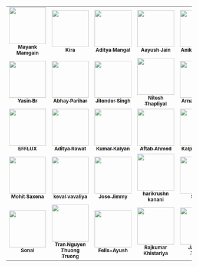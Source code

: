 <table>
<tr>
<td align="center"><a href="https://github.com/Mayank17M"><img src="https://github.com/Mayank17M.png" width="100px;" alt=""/><br /><sub><b>Mayank Mamgain</b></sub></a></td>
<td align="center"><a href="https://github.com/Kira272921"><img src="https://github.com/Kira272921.png" width="100px;" alt=""/><br /><sub><b>Kira</b></sub></a></td>
<td align="center"><a href="https://github.com/adityamangal1"><img src="https://github.com/adityamangal1.png" width="100px;" alt=""/><br /><sub><b>Aditya Mangal</b></sub></a></td>
<td align="center"><a href="https://github.com/aayush89890"><img src="https://github.com/aayush89890.png" width="100px;" alt=""/><br /><sub><b>Aayush Jain</b></sub></a></td>
<td align="center"><a href="https://github.com/Geek-Tekina"><img src="https://github.com/Geek-Tekina.png" width="100px;" alt=""/><br /><sub><b>Aniket Sharma</b></sub></a></td>
<td align="center"><a href="https://github.com/Danish-Belal"><img src="https://github.com/Danish-Belal.png" width="100px;" alt=""/><br /><sub><b>Danish Belal</b></sub></a></td>
<td align="center"><a href="https://github.com/SatyamKharote"><img src="https://github.com/SatyamKharote.png" width="100px;" alt=""/><br /><sub><b>Satyam Kharote</b></sub></a></td>
<td align="center"><a href="https://github.com/Priyanshi-Negi317"><img src="https://github.com/Priyanshi-Negi317.png" width="100px;" alt=""/><br /><sub><b>Priyanshi Negi</b></sub></a></td>
<td align="center"><a href="https://github.com/dhruvaop"><img src="https://github.com/dhruvaop.png" width="100px;" alt=""/><br /><sub><b>Dhruva Bhattacharya </b></sub></a></td>
<td align="center"><a href="https://github.com/kamleshjoshi8102"><img src="https://github.com/kamleshjoshi8102.png" width="100px;" alt=""/><br /><sub><b>Kamlesh Joshi</b></sub></a></td>
</tr>
<tr>
<td align="center"><a href="https://github.com/yasinbordbar"><img src="https://github.com/yasinbordbar.png" width="100px;" alt=""/><br /><sub><b>Yasin Br</b></sub></a></td>
<td align="center"><a href="https://github.com/Abhay-Parihar"><img src="https://github.com/Abhay-Parihar.png" width="100px;" alt=""/><br /><sub><b>Abhay Parihar</b></sub></a></td>
<td align="center"><a href="https://github.com/sharpsailor"><img src="https://github.com/sharpsailor.png" width="100px;" alt=""/><br /><sub><b>Jitender Singh</b></sub></a></td>
<td align="center"><a href="https://github.com/Nitesh-thapliyal"><img src="https://github.com/Nitesh-thapliyal.png" width="100px;" alt=""/><br /><sub><b>Nitesh Thapliyal</b></sub></a></td>
<td align="center"><a href="https://github.com/arnav1776"><img src="https://github.com/arnav1776.png" width="100px;" alt=""/><br /><sub><b>Arnav Sharma</b></sub></a></td>
<td align="center"><a href="https://github.com/Piyush-Codes7"><img src="https://github.com/Piyush-Codes7.png" width="100px;" alt=""/><br /><sub><b>Piyush Chandel</b></sub></a></td>
<td align="center"><a href="https://github.com/RahulGupta899"><img src="https://github.com/RahulGupta899.png" width="100px;" alt=""/><br /><sub><b>Rahul Gupta</b></sub></a></td>
<td align="center"><a href="https://github.com/rohansaini886"><img src="https://github.com/rohansaini886.png" width="100px;" alt=""/><br /><sub><b>Rohan Saini</b></sub></a></td>
<td align="center"><a href="https://github.com/rhvsingh"><img src="https://github.com/rhvsingh.png" width="100px;" alt=""/><br /><sub><b>Raja Harsh Vardhan Singh</b></sub></a></td>
<td align="center"><a href="https://github.com/Wishy-S"><img src="https://github.com/Wishy-S.png" width="100px;" alt=""/><br /><sub><b>Shubham Vyas</b></sub></a></td>
</tr>
<tr>
<td align="center"><a href="https://github.com/EFFLUX110"><img src="https://github.com/EFFLUX110.png" width="100px;" alt=""/><br /><sub><b>EFFLUX</b></sub></a></td>
<td align="center"><a href="https://github.com/adityarawat1337x"><img src="https://github.com/adityarawat1337x.png" width="100px;" alt=""/><br /><sub><b>Aditya Rawat</b></sub></a></td>
<td align="center"><a href="https://github.com/kum9748ar"><img src="https://github.com/kum9748ar.png" width="100px;" alt=""/><br /><sub><b>Kumar Kalyan</b></sub></a></td>
<td align="center"><a href="https://github.com/aftabahmedabro"><img src="https://github.com/aftabahmedabro.png" width="100px;" alt=""/><br /><sub><b>Aftab Ahmed</b></sub></a></td>
<td align="center"><a href="https://github.com/kalpitmalviya"><img src="https://github.com/kalpitmalviya.png" width="100px;" alt=""/><br /><sub><b>Kalpit Malviya</b></sub></a></td>
<td align="center"><a href="https://github.com/iatharva"><img src="https://github.com/iatharva.png" width="100px;" alt=""/><br /><sub><b>Atharva Ikhar</b></sub></a></td>
<td align="center"><a href="https://github.com/Aarushijain-06"><img src="https://github.com/Aarushijain-06.png" width="100px;" alt=""/><br /><sub><b>Aarushi Jain</b></sub></a></td>
<td align="center"><a href="https://github.com/whatsinmyopsec"><img src="https://github.com/whatsinmyopsec.png" width="100px;" alt=""/><br /><sub><b>whatsinmyopsec</b></sub></a></td>
<td align="center"><a href="https://github.com/Subhadiptech"><img src="https://github.com/Subhadiptech.png" width="100px;" alt=""/><br /><sub><b>Subhadip Das</b></sub></a></td>
<td align="center"><a href="https://github.com/abhigoyani"><img src="https://github.com/abhigoyani.png" width="100px;" alt=""/><br /><sub><b>Abhi Goyani</b></sub></a></td>
</tr>
<tr>
<td align="center"><a href="https://github.com/mohitsaxenaknoldus"><img src="https://github.com/mohitsaxenaknoldus.png" width="100px;" alt=""/><br /><sub><b>Mohit Saxena</b></sub></a></td>
<td align="center"><a href="https://github.com/kevalvavaliya"><img src="https://github.com/kevalvavaliya.png" width="100px;" alt=""/><br /><sub><b>keval vavaliya</b></sub></a></td>
<td align="center"><a href="https://github.com/jose-jimmy"><img src="https://github.com/jose-jimmy.png" width="100px;" alt=""/><br /><sub><b>Jose Jimmy</b></sub></a></td>
<td align="center"><a href="https://github.com/harikanani"><img src="https://github.com/harikanani.png" width="100px;" alt=""/><br /><sub><b>harikrushn kanani</b></sub></a></td>
<td align="center"><a href="https://github.com/siddhiiguptaa"><img src="https://github.com/siddhiiguptaa.png" width="100px;" alt=""/><br /><sub><b>Siddhi</b></sub></a></td>
<td align="center"><a href="https://github.com/rishigupta1109"><img src="https://github.com/rishigupta1109.png" width="100px;" alt=""/><br /><sub><b>Rishi Gupta</b></sub></a></td>
<td align="center"><a href="https://github.com/TzuyusForgottenLuggage"><img src="https://github.com/TzuyusForgottenLuggage.png" width="100px;" alt=""/><br /><sub><b>Kishan Dahiya</b></sub></a></td>
<td align="center"><a href="https://github.com/Recognizeyourself"><img src="https://github.com/Recognizeyourself.png" width="100px;" alt=""/><br /><sub><b>Yash Verma</b></sub></a></td>
<td align="center"><a href="https://github.com/fenil3357"><img src="https://github.com/fenil3357.png" width="100px;" alt=""/><br /><sub><b>Fenil Rami</b></sub></a></td>
<td align="center"><a href="https://github.com/shaishav06"><img src="https://github.com/shaishav06.png" width="100px;" alt=""/><br /><sub><b>Shaishav Surati</b></sub></a></td>
</tr>
<tr>
<td align="center"><a href="https://github.com/sonal-spd"><img src="https://github.com/sonal-spd.png" width="100px;" alt=""/><br /><sub><b>Sonal </b></sub></a></td>
<td align="center"><a href="https://github.com/thuongtruong1009"><img src="https://github.com/thuongtruong1009.png" width="100px;" alt=""/><br /><sub><b>Tran Nguyen Thuong Truong</b></sub></a></td>
<td align="center"><a href="https://github.com/Ayush7614"><img src="https://github.com/Ayush7614.png" width="100px;" alt=""/><br /><sub><b>Felix-Ayush</b></sub></a></td>
<td align="center"><a href="https://github.com/Rajkumar-justcoder"><img src="https://github.com/Rajkumar-justcoder.png" width="100px;" alt=""/><br /><sub><b>Rajkumar Khistariya</b></sub></a></td>
<td align="center"><a href="https://github.com/Jaishree-19"><img src="https://github.com/Jaishree-19.png" width="100px;" alt=""/><br /><sub><b>Jaishree Tewari</b></sub></a></td>
<td align="center"><a href="https://github.com/prathamesh-borse"><img src="https://github.com/prathamesh-borse.png" width="100px;" alt=""/><br /><sub><b>Prathamesh Borse</b></sub></a></td>
<td align="center"><a href="https://github.com/stutimongia2024"><img src="https://github.com/stutimongia2024.png" width="100px;" alt=""/><br /><sub><b>Stuti Mongia</b></sub></a></td>
<td align="center"><a href="https://github.com/idivyanshbansal"><img src="https://github.com/idivyanshbansal.png" width="100px;" alt=""/><br /><sub><b>Divyansh Bansal</b></sub></a></td>
<td align="center"><a href="https://github.com/ROCKY-BANG"><img src="https://github.com/ROCKY-BANG.png" width="100px;" alt=""/><br /><sub><b>ROHAN</b></sub></a></td>
<td align="center"><a href="https://github.com/akadeepesh"><img src="https://github.com/akadeepesh.png" width="100px;" alt=""/><br /><sub><b>ROHAN</b></sub></a></td>
</table>